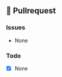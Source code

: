 <!-- You can find the latest issue templates here https://github.com/ulfgebhardt/issue-templates -->

<!--
Validate your PR title - a quick Guide

A valid PR title contains a type (https://github.com/commitizen/conventional-commit-types/blob/master/index.json), a scope (https://github.com/ulfgebhardt/issue-templates/blob/master/.github/workflows/test.lint.pr.yml#L31) and a title starting with a lower case letter.

Here are some valid examples:
- fix(docu): my fix
- feat(docker): my feature
- docs(release): my docs
- refactor(workflow) : my refactor
- test(other): my test
-->

## 🍰 Pullrequest
<!-- Describe the Pullrequest. Use Screenshots if possible. -->

### Issues
<!-- Which Issues does this fix, which are related?
- fixes #XXX
- relates #XXX
-->
- None

### Todo
<!-- In case some parts are still missing, list them here. -->
- [X] None
